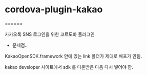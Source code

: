 # cordova-plugin-kakao
======


카카오톡 SNS 로그인을 위한 코르도바 플러그인 


* 문제점..

KakaoOpenSDK.framework 안에 있는 link 폴더가 제대로 배포가 안됨.

kakao developer 사이트에서 sdk 를 다운받은 다음 다시 넣어야 함.



